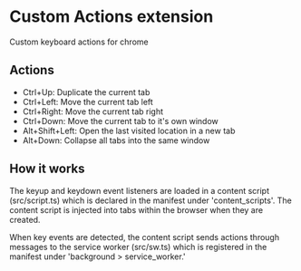 # Custom Actions extension

Custom keyboard actions for chrome

## Actions

* Ctrl+Up: Duplicate the current tab
* Ctrl+Left: Move the current tab left
* Ctrl+Right: Move the current tab right
* Ctrl+Down: Move the current tab to it's own window
* Alt+Shift+Left: Open the last visited location in a new tab
* Alt+Down: Collapse all tabs into the same window

## How it works

The keyup and keydown event listeners are loaded in a content script (src/script.ts) which is declared in the manifest under 'content_scripts'. The content script is injected into tabs within the browser when they are created. 

When key events are detected, the content script sends actions through messages to the service worker (src/sw.ts) which is registered in the manifest under 'background > service_worker.'

